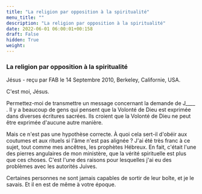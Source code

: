 ```yaml
---
title: "La religion par opposition à la spiritualité"
menu_title: ""
description: "La religion par opposition à la spiritualité"
date: 2022-06-01 06:00:01+00:158
draft: False
hidden: True
weight:
---
```

### La religion par opposition à la spiritualité

Jésus - reçu par FAB le 14 Septembre 2010, Berkeley, Californie, USA.

C'est moi, Jésus.

Permettez-moi de transmettre un message concernant la demande de J____ . Il y a beaucoup de gens qui pensent que la Volonté de Dieu est exprimée dans diverses écritures sacrées. Ils croient que la Volonté de Dieu ne peut être exprimée d'aucune autre manière.

Mais ce n'est pas une hypothèse correcte. À quoi cela sert-il d'obéir aux coutumes et aux rituels si l'âme n'est pas alignée ? J'ai été très franc à ce sujet, tout comme mes ancêtres, les prophètes Hébreux. En fait, c'était l'une des pierres angulaires de mon ministère, que la vérité spirituelle est plus que ces choses. C'est l'une des raisons pour lesquelles j'ai eu des problèmes avec les autorités Juives.

Certaines personnes ne sont jamais capables de sortir de leur boîte, et je le savais. Et il en est de même à votre époque.
